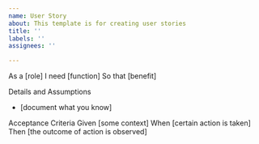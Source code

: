 ```yaml
---
name: User Story
about: This template is for creating user stories
title: ''
labels: ''
assignees: ''

---
```


As a [role]
I need [function]
So that [benefit]

Details and Assumptions
  * [document what you know]

Acceptance Criteria
  Given [some context]
  When [certain action is taken]
  Then [the outcome of action is observed]

